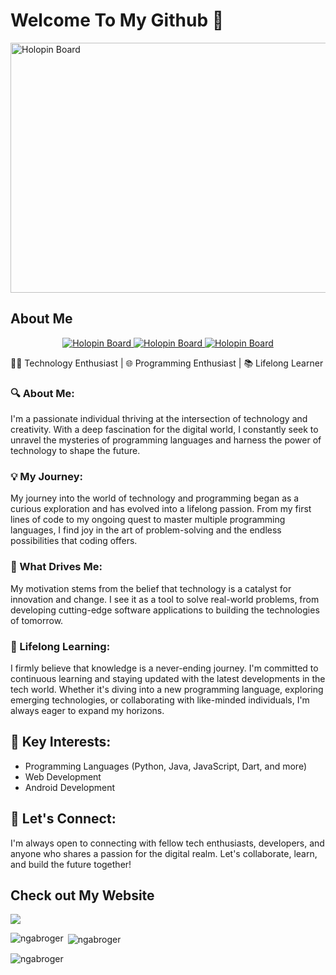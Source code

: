 # Welcome To My Github 👋

<img src="https://github.com/ngabroger/ngabroger/blob/main/project.gif" alt="Holopin Board" width="1200" height="400">


## About Me
<p align="center">
  <a href="https://your-link-here.com">
    <img src="https://camo.githubusercontent.com/25086f56cd45be5a899ae3feff86e2002bbd656fa569b666d2dd828b538fc9e3/68747470733a2f2f696d672e736869656c64732e696f2f62616467652f496e7374616772616d2d4534343035463f7374796c653d666f722d7468652d6261646765266c6f676f3d696e7374616772616d266c6f676f436f6c6f723d7768697465" alt="Holopin Board">
  </a>
   <a href="https://your-link-here.com">
    <img src="https://camo.githubusercontent.com/c4cccdb78776ae4782fbbfae4c58f3d2dfecdaa13af37791db4c6ddfc1044b26/68747470733a2f2f696d672e736869656c64732e696f2f62616467652f596f75547562652d4646303030303f7374796c653d666f722d7468652d6261646765266c6f676f3d796f7574756265266c6f676f436f6c6f723d7768697465" alt="Holopin Board">
  </a>
 <a href="https://your-link-here.com">
    <img src="https://camo.githubusercontent.com/591c02e8ff595d43e0b35b1b29aed639a7154b959cd8f8c854b9e176d885b094/68747470733a2f2f696d672e736869656c64732e696f2f62616467652f4c696e6b6564496e2d3030373742353f7374796c653d666f722d7468652d6261646765266c6f676f3d6c696e6b6564696e266c6f676f436f6c6f723d7768697465" alt="Holopin Board">
  </a>
</p>
👩‍💻 Technology Enthusiast | 🌐 Programming Enthusiast | 📚 Lifelong Learner

### 🔍 About Me:

I'm a passionate individual thriving at the intersection of technology and creativity. With a deep fascination for the digital world, I constantly seek to unravel the mysteries of programming languages and harness the power of technology to shape the future.

### 💡 My Journey:

My journey into the world of technology and programming began as a curious exploration and has evolved into a lifelong passion. From my first lines of code to my ongoing quest to master multiple programming languages, I find joy in the art of problem-solving and the endless possibilities that coding offers.

### 🚀 What Drives Me:

My motivation stems from the belief that technology is a catalyst for innovation and change. I see it as a tool to solve real-world problems, from developing cutting-edge software applications to building the technologies of tomorrow.

### 🌟 Lifelong Learning:

I firmly believe that knowledge is a never-ending journey. I'm committed to continuous learning and staying updated with the latest developments in the tech world. Whether it's diving into a new programming language, exploring emerging technologies, or collaborating with like-minded individuals, I'm always eager to expand my horizons.

## 📌 Key Interests:

- Programming Languages (Python, Java, JavaScript, Dart, and more)
- Web Development
- Android Development

## 📧 Let's Connect:

I'm always open to connecting with fellow tech enthusiasts, developers, and anyone who shares a passion for the digital realm. Let's collaborate, learn, and build the future together!

## Check out My Website
[<img src="https://camo.githubusercontent.com/58b8b41ca6841343e98a68ac4b98df3c22be652e386291544ebaf90094ff8835/68747470733a2f2f696d672e736869656c64732e696f2f62616467652f506f7274666f6c696f2d3235354536333f7374796c653d666f722d7468652d6261646765266c6f676f3d41626f75742e6d65266c6f676f436f6c6f723d7768697465" >](https://ngabroger.github.io)




<p><img align="left" src="https://github-readme-stats.vercel.app/api/top-langs?username=ngabroger&show_icons=true&locale=en&layout=compact" alt="ngabroger" /></p>

<p>&nbsp;<img align="center" src="https://github-readme-stats.vercel.app/api?username=ngabroger&show_icons=true&locale=en" alt="ngabroger" /></p>

<p><img align="center" src="https://github-readme-streak-stats.herokuapp.com/?user=ngabroger" alt="ngabroger" /></p>
